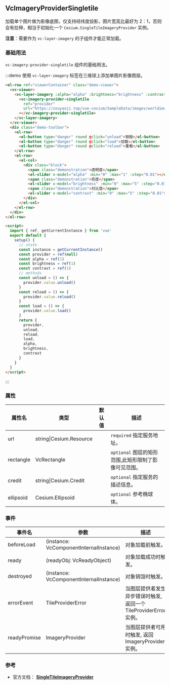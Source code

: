 ## VcImageryProviderSingletile

加载单个图片做为影像底图，仅支持经纬度投影，图片宽高比最好为 2：1，否则会有拉伸，相当于初始化一个 `Cesium.SingleTileImageryProvider` 实例。

**注意**：需要作为 `vc-layer-imagery` 的子组件才能正常加载。

### 基础用法

`vc-imagery-provider-singletile` 组件的基础用法。

:::demo 使用 `vc-layer-imagery` 标签在三维球上添加单图片影像图层。

```html
<el-row ref="viewerContainer" class="demo-viewer">
  <vc-viewer>
    <vc-layer-imagery :alpha="alpha" :brightness="brightness" :contrast="contrast">
      <vc-imagery-provider-singletile
        ref="provider"
        url="https://zouyaoji.top/vue-cesium/SampleData/images/worldimage.jpg"
      ></vc-imagery-provider-singletile>
    </vc-layer-imagery>
  </vc-viewer>
  <div class="demo-toolbar">
    <el-row>
      <el-button type="danger" round @click="unload">销毁</el-button>
      <el-button type="danger" round @click="load">加载</el-button>
      <el-button type="danger" round @click="reload">重载</el-button>
    </el-row>
    <el-row>
      <el-col>
        <div class="block">
          <span class="demonstration">透明度</span>
          <el-slider v-model="alpha" :min="0" :max="1" :step="0.01"></el-slider>
          <span class="demonstration">亮度</span>
          <el-slider v-model="brightness" :min="0" :max="5" :step="0.01"></el-slider>
          <span class="demonstration">对比度</span>
          <el-slider v-model="contrast" :min="0" :max="5" :step="0.01"></el-slider>
        </div>
      </el-col>
    </el-row>
  </div>
</el-row>

<script>
  import { ref, getCurrentInstance } from 'vue'
  export default {
    setup() {
      // state
      const instance = getCurrentInstance()
      const provider = ref(null)
      const alpha = ref(1)
      const brightness = ref(1)
      const contrast = ref(1)
      // methods
      const unload = () => {
        provider.value.unload()
      }
      const reload = () => {
        provider.value.reload()
      }
      const load = () => {
        provider.value.load()
      }
      return {
        provider,
        unload,
        reload,
        load,
        alpha,
        brightness,
        contrast
      }
    }
  }
</script>
```

:::

### 属性

| 属性名    | 类型                    | 默认值 | 描述                                                 |
| --------- | ----------------------- | ------ | ---------------------------------------------------- |
| url       | string\|Cesium.Resource |        | `required` 指定服务地址。                            |
| rectangle | VcRectangle             |        | `optional` 图层的矩形范围,此矩形限制了影像可见范围。 |
| credit    | string\|Cesium.Credit   |        | `optional` 指定服务的描述信息。                      |
| ellipsoid | Cesium.Ellipsoid        |        | `optional` 参考椭球体。                              |

### 事件

| 事件名       | 参数                                    | 描述                                                              |
| ------------ | --------------------------------------- | ----------------------------------------------------------------- |
| beforeLoad   | (instance: VcComponentInternalInstance) | 对象加载前触发。                                                  |
| ready        | (readyObj: VcReadyObject)               | 对象加载成功时触发。                                              |
| destroyed    | (instance: VcComponentInternalInstance) | 对象销毁时触发。                                                  |
| errorEvent   | TileProviderError                       | 当图层提供者发生异步错误时触发, 返回一个 TileProviderError 实例。 |
| readyPromise | ImageryProvider                         | 当图层提供者可用时触发, 返回 ImageryProvider 实例。               |

### 参考

- 官方文档： **[SingleTileImageryProvider](https://cesium.com/docs/cesiumjs-ref-doc/SingleTileImageryProvider.html)**
